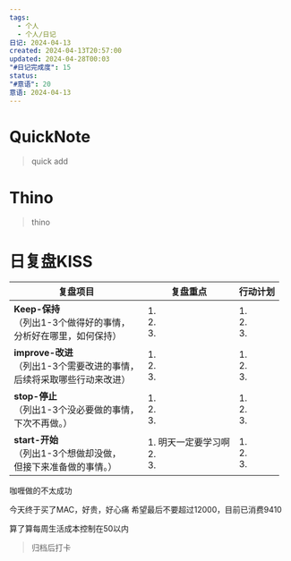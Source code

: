 ```yaml
---
tags:
  - 个人
  - 个人/日记
日记: 2024-04-13
created: 2024-04-13T20:57:00
updated: 2024-04-28T00:03
"#日记完成度": 15
status: 
"#意语": 20
意语: 2024-04-13
---
```

# QuickNote
> quick add

# Thino
> thino

# 日复盘KISS
| **复盘项目**                                             | **复盘重点**                  | **行动计划**          |
| ---------------------------------------------------- | ------------------------- | ----------------- |
| **Keep-保持**<br>（列出1-3个做得好的事情，<br>   分析好在哪里，如何保持）     | 1.  <br>2. <br>3.         | 1.  <br>2. <br>3. |
| **improve-改进**<br>（列出1-3个需要改进的事情，<br>  后续将采取哪些行动来改进） | 1.  <br>2. <br>3.         | 1.  <br>2. <br>3. |
| **stop-停止**<br>（列出1-3个没必要做的事情，<br>下次不再做。）            | 1.  <br>2. <br>3.         | 1.  <br>2. <br>3. |
| **start-开始**<br>（列出1-3个想做却没做，<br>但接下来准备做的事情。）        | 1.  明天一定要学习啊<br>2. <br>3. | 1.  <br>2. <br>3. |


咖喱做的不太成功

今天终于买了MAC，好贵，好心痛
希望最后不要超过12000，目前已消费9410

算了算每周生活成本控制在50以内
> 归档后打卡


